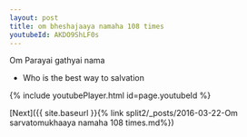 ```yaml
---
layout: post
title: om bheshajaaya namaha 108 times
youtubeId: AKDO9ShLF0s
---
```

 
 
Om Parayai gathyai nama 
 
 -  Who is the best way to salvation 
 
  
 
  
 
 
 
 
 
 


{% include youtubePlayer.html id=page.youtubeId %}
 
[Next]({{ site.baseurl }}{% link  split2/_posts/2016-03-22-Om sarvatomukhaaya namaha 108 times.md%})
 
